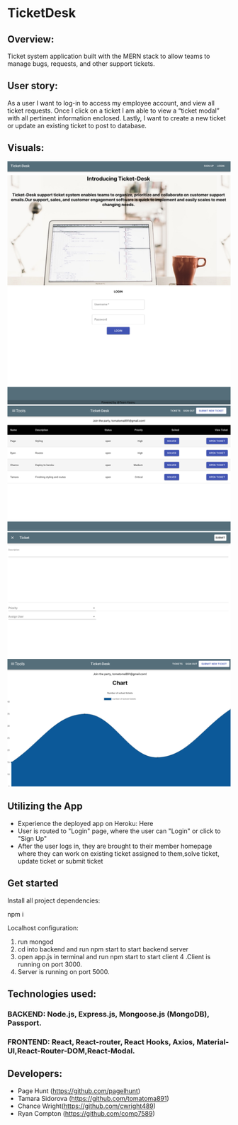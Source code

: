 # TicketDesk

## Overview: 
Ticket system application built with the MERN stack to allow teams to manage bugs, requests, and other support tickets.

## User story: 
As a user I want to log-in to access my employee account, and view all ticket requests. Once I click on a ticket I am able to view a “ticket modal” with all pertinent information enclosed. Lastly, I want to create a new ticket or update an existing ticket to post to database.

## Visuals:
![](/client/public/readme/home.png)
![](/client/public/readme/login.png)
![](/client/public/readme/main.png)
![](/client/public/readme/ticket.png)
![](/client/public/readme/chart.png)

## Utilizing the App
* Experience the deployed app on Heroku: Here 
* User is routed to "Login" page, where the user can "Login" or click to "Sign Up"
* After the user logs in, they are brought to their member homepage where they can work on existing ticket assigned to them,solve ticket, update ticket or submit ticket 

## Get started
Install all project dependencies:

npm i 

Localhost configuration:

1. run mongod 
2. cd into backend and run npm start to start backend server
3. open app.js in terminal and run npm start to start client
4 .Client is running on port 3000.
5. Server is running on port 5000.

## Technologies used:

### BACKEND: Node.js, Express.js, Mongoose.js (MongoDB), Passport.

### FRONTEND: React, React-router, React Hooks, Axios, Material-UI,React-Router-DOM,React-Modal.

## Developers: 

* Page Hunt (https://github.com/pagelhunt)
* Tamara Sidorova (https://github.com/tomatoma891)
* Chance Wright(https://github.com/cwright489)
* Ryan Compton (https://github.com/comp7589)



